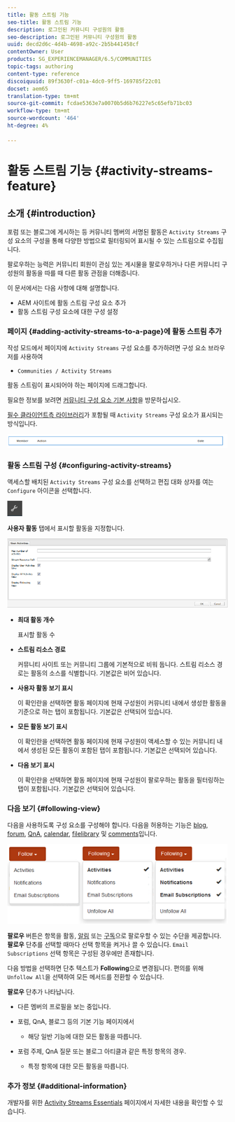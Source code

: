 ```yaml
---
title: 활동 스트림 기능
seo-title: 활동 스트림 기능
description: 로그인된 커뮤니티 구성원의 활동
seo-description: 로그인된 커뮤니티 구성원의 활동
uuid: decd2d6c-4d4b-4698-a92c-2b5b441458cf
contentOwner: User
products: SG_EXPERIENCEMANAGER/6.5/COMMUNITIES
topic-tags: authoring
content-type: reference
discoiquuid: 89f3630f-c01a-4dc0-9ff5-169785f22c01
docset: aem65
translation-type: tm+mt
source-git-commit: fcdae5363e7a0070b5d6b76227e5c65efb71bc03
workflow-type: tm+mt
source-wordcount: '464'
ht-degree: 4%

---
```



# 활동 스트림 기능 {#activity-streams-feature}

## 소개 {#introduction}

포럼 또는 블로그에 게시하는 등 커뮤니티 멤버의 서명된 활동은 `Activity Streams` 구성 요소의 구성을 통해 다양한 방법으로 필터링되어 표시될 수 있는 스트림으로 수집됩니다.

팔로우하는 능력은 커뮤니티 회원이 관심 있는 게시물을 팔로우하거나 다른 커뮤니티 구성원의 활동을 따를 때 다른 활동 관점을 더해줍니다.

이 문서에서는 다음 사항에 대해 설명합니다.

* AEM 사이트에 활동 스트림 구성 요소 추가
* 활동 스트림 구성 요소에 대한 구성 설정

### 페이지 {#adding-activity-streams-to-a-page}에 활동 스트림 추가

작성 모드에서 페이지에 `Activity Streams` 구성 요소를 추가하려면 구성 요소 브라우저를 사용하여

* `Communities / Activity Streams`

활동 스트림이 표시되어야 하는 페이지에 드래그합니다.

필요한 정보를 보려면 [커뮤니티 구성 요소 기본 사항](/help/communities/basics.md)을 방문하십시오.

[필수 클라이언트측 라이브러리](/help/communities/essentials-activities.md#essentials-for-client-side)가 포함될 때 `Activity Streams` 구성 요소가 표시되는 방식입니다.

![활동 스트림](assets/activity-component.png)

### 활동 스트림 구성 {#configuring-activity-streams}

액세스할 배치된 `Activity Streams` 구성 요소를 선택하고 편집 대화 상자를 여는 `Configure` 아이콘을 선택합니다.

![configure](assets/configure-new.png)

**사용자 활동** 탭에서 표시할 활동을 지정합니다.

![사용자 활동](assets/user-activities.png)

* **최대 활동 개수**

   표시할 활동 수

* **스트림 리소스 경로**

   커뮤니티 사이트 또는 커뮤니티 그룹에 기본적으로 비워 둡니다. 스트림 리소스 경로는 활동의 소스를 식별합니다. 기본값은 비어 있습니다.

* **사용자 활동 보기 표시**

   이 확인란을 선택하면 활동 페이지에 현재 구성원이 커뮤니티 내에서 생성한 활동을 기준으로 하는 탭이 포함됩니다. 기본값은 선택되어 있습니다.

* **모든 활동 보기 표시**

   이 확인란을 선택하면 활동 페이지에 현재 구성원이 액세스할 수 있는 커뮤니티 내에서 생성된 모든 활동이 포함된 탭이 포함됩니다. 기본값은 선택되어 있습니다.

* **다음 보기 표시**

   이 확인란을 선택하면 활동 페이지에 현재 구성원이 팔로우하는 활동을 필터링하는 탭이 포함됩니다. 기본값은 선택되어 있습니다.

### 다음 보기 {#following-view}

다음을 사용하도록 구성 요소를 구성해야 합니다. 다음을 허용하는 기능은 [blog](/help/communities/blog-feature.md), [forum](/help/communities/forum.md), [QnA](/help/communities/working-with-qna.md), [calendar](/help/communities/calendar.md), [filelibrary](/help/communities/file-library.md) 및 [comments](/help/communities/comments.md)입니다.

![following-view](assets/following-activities.png)

**팔로우** 버튼은 항목을 활동, [알림](/help/communities/notifications.md) 또는 [구독](/help/communities/subscriptions.md)으로 팔로우할 수 있는 수단을 제공합니다. **팔로우** 단추를 선택할 때마다 선택 항목을 켜거나 끌 수 있습니다. `Email Subscriptions` 선택 항목은 구성된 경우에만 존재합니다.

다음 방법을 선택하면 단추 텍스트가 **Following**&#x200B;으로 변경됩니다. 편의를 위해 `Unfollow All`을 선택하여 모든 메서드를 전환할 수 있습니다.

**팔로우** 단추가 나타납니다.

* 다른 멤버의 프로필을 보는 중입니다.
* 포럼, QnA, 블로그 등의 기본 기능 페이지에서

   * 해당 일반 기능에 대한 모든 활동을 따릅니다.

* 포럼 주제, QnA 질문 또는 블로그 아티클과 같은 특정 항목의 경우.

   * 특정 항목에 대한 모든 활동을 따릅니다.

### 추가 정보 {#additional-information}

개발자를 위한 [Activity Streams Essentials](/help/communities/essentials-activities.md) 페이지에서 자세한 내용을 확인할 수 있습니다.
